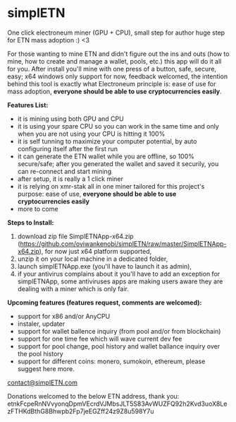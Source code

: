 # simplETN
One click electroneum miner (GPU + CPU), small step for author huge step for ETN mass adoption :) <3

For those wanting to mine ETN and didn't figure out the ins and outs (how to mine, how to create and manage a wallet, pools, etc.) this app will do it all for you.
After install you'll mine with one press of a button, safe, secure, easy; x64 windows only support for now, feedback welcomed, the intention behind this tool is exactly what Electroneum principle is: ease of use for mass adoption, __everyone should be able to use cryptocurrencies easily__.

__Features List:__
- it is mining using both GPU and CPU
- it is using your spare CPU so you can work in the same time and only when you are not using your CPU is hitting it 100%
- it is self tunning to maximize your computer potential, by auto configuring itself after the first run
- it can generate the ETN wallet while you are offline, so 100% secure/safe; after you generated the wallet and saved it securily, you can re-connect and start mining
- after setup, it is really a 1 click miner
- it is relying on xmr-stak all in one miner tailored for this project's purpose: ease of use, __everyone should be able to use cryptocurrencies easily__
- more to come

__Steps to Install:__

1. download zip file SimplETNApp-x64.zip (https://github.com/oviwankenobi/simplETN/raw/master/SimplETNApp-x64.zip), for now just x64 platform supported, 
2. unzip it on your local machine in a dedicated folder, 
3. launch simplETNApp.exe (you'll have to launch it as admin), 
4. if your antivirus complains about it you'll have to add an exception for simplETNApp, some antiviruses apps are making users aware they are dealing with a miner which is only fair.

__Upcoming features (features request, comments are welcomed):__

- support for x86 and/or AnyCPU
- instaler, updater
- support for wallet ballence inquiry (from pool and/or from blockchain)
- support for one time fee which will wave current dev fee
- support for pool change, pool history and wallet ballance inquiry over the pool history
- support for different coins: monero, sumokoin, ethereum, please suggest here more.


contact@simplETN.com


Donations welcomed to the below ETN address, thank you:
etnkFcpeRnNVvyonqDpmVEcrdVJMbsJLT5S83AvWUZFQ92h2Kvd3uoX8LezFTHKdBthG8Bhwpb2Fp7jeEGZff24z9Z8u598Y7u


